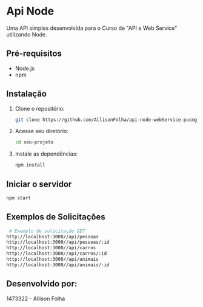 # Api Node

Uma API simples desenvolvida para o Curso de "API e Web Service" utilizando Node.

## Pré-requisitos

- Node.js
- npm

## Instalação

1. Clone o repositório:

   ```bash
   git clone https://github.com/AllisonFolha/api-node-webService-pucmg.git
   ```

2. Acesse seu diretório:
   
   ```bash
   cd seu-projeto
   ```

3. Instale as dependências:
   
   ```bash
   npm install
   ```

## Iniciar o servidor
   
   ```bash
   npm start
   ```
  
## Exemplos de Solicitações

   ```bash
    # Exemplo de solicitação GET
   http://localhost:3000//api/pessoas
   http://localhost:3000//api/pessoas/:id
   http://localhost:3000//api/carros
   http://localhost:3000//api/carros/:id
   http://localhost:3000//api/animais
   http://localhost:3000//api/animais/:id
   ```


## Desenvolvido por:
1473322 - Allison Folha
